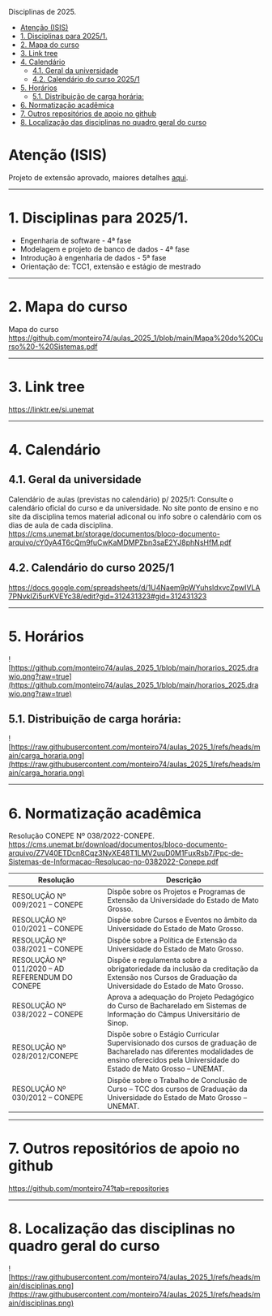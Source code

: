 Disciplinas de 2025.


- [Atenção (ISIS)](#atenção-isis)
- [1. Disciplinas para 2025/1.](#1-disciplinas-para-20251)
- [2. Mapa do curso](#2-mapa-do-curso)
- [3. Link tree](#3-link-tree)
- [4. Calendário](#4-calendário)
  - [4.1. Geral da universidade](#41-geral-da-universidade)
  - [4.2. Calendário do curso 2025/1](#42-calendário-do-curso-20251)
- [5. Horários](#5-horários)
  - [5.1. Distribuição de carga horária:](#51-distribuição-de-carga-horária)
- [6. Normatização acadêmica](#6-normatização-acadêmica)
- [7. Outros repositórios de apoio no github](#7-outros-repositórios-de-apoio-no-github)
- [8. Localização das disciplinas no quadro geral do curso](#8-localização-das-disciplinas-no-quadro-geral-do-curso)


# Atenção (ISIS)

Projeto de extensão aprovado, maiores detalhes [aqui](https://www.pontodeensino.com/projetos/isis).


---
# 1. Disciplinas para 2025/1.

* Engenharia de software - 4ª fase
* Modelagem e projeto de banco de dados - 4ª fase
* Introdução à engenharia de dados - 5ª fase
* Orientação de: TCC1, extensão e estágio de mestrado

---
# 2. Mapa do curso

Mapa do curso
https://github.com/monteiro74/aulas_2025_1/blob/main/Mapa%20do%20Curso%20-%20Sistemas.pdf

---
# 3. Link tree

https://linktr.ee/si.unemat

---
# 4. Calendário 

## 4.1. Geral da universidade

Calendário de aulas (previstas no calendário) p/ 2025/1: Consulte o calendário oficial do curso e da universidade. No site ponto de ensino e no site da disciplina temos material adiconal ou info sobre o calendário com os dias de aula de cada disciplina.
https://cms.unemat.br/storage/documentos/bloco-documento-arquivo/cY0yA4T6cQm9fuCwKaMDMPZbn3saE2YJ8phNsHfM.pdf

## 4.2. Calendário do curso 2025/1

https://docs.google.com/spreadsheets/d/1U4Naem9pWYuhsldxvcZpwIVLA7PNvkIZi5urKVEYc38/edit?gid=312431323#gid=312431323


---
# 5. Horários

![https://github.com/monteiro74/aulas_2025_1/blob/main/horarios_2025.drawio.png?raw=true](https://github.com/monteiro74/aulas_2025_1/blob/main/horarios_2025.drawio.png?raw=true)

## 5.1. Distribuição de carga horária:

![https://raw.githubusercontent.com/monteiro74/aulas_2025_1/refs/heads/main/carga_horaria.png](https://raw.githubusercontent.com/monteiro74/aulas_2025_1/refs/heads/main/carga_horaria.png)

---
# 6. Normatização acadêmica

Resolução CONEPE Nº 038/2022-CONEPE.
https://cms.unemat.br/download/documentos/bloco-documento-arquivo/Z7V40ETDcn8Cqz3NvXE48T1LMV2uuD0M1FuxRsb7/Ppc-de-Sistemas-de-Informacao-Resolucao-no-0382022-Conepe.pdf


| Resolução | Descrição |
|-----------|-----------|
|RESOLUÇÃO Nº 009/2021 – CONEPE | Dispõe sobre os Projetos e Programas de Extensão da Universidade do Estado de Mato Grosso.|
|RESOLUÇÃO Nº 010/2021 – CONEPE | Dispõe sobre Cursos e Eventos no âmbito da Universidade do Estado de Mato Grosso.|
|RESOLUÇÃO Nº 038/2021 – CONEPE | Dispõe sobre a Política de Extensão da Universidade do Estado de Mato Grosso.|
|RESOLUÇÃO Nº 011/2020 – AD REFERENDUM DO CONEPE | Dispõe e regulamenta sobre a obrigatoriedade da inclusão da creditação da Extensão nos Cursos de Graduação da Universidade do Estado de Mato Grosso.|
|RESOLUÇÃO Nº 038/2022 – CONEPE | Aprova a adequação do Projeto Pedagógico do Curso de Bacharelado em Sistemas de Informação do Câmpus Universitário de Sinop.|
|RESOLUÇÃO Nº 028/2012/CONEPE|Dispõe sobre o Estágio Curricular Supervisionado dos cursos de graduação de Bacharelado nas diferentes modalidades de ensino oferecidos pela Universidade do Estado de Mato Grosso – UNEMAT.|
|RESOLUÇÃO Nº 030/2012 – CONEPE | Dispõe sobre o Trabalho de Conclusão de Curso – TCC dos cursos de Graduação da Universidade do Estado de Mato Grosso – UNEMAT.|


---
# 7. Outros repositórios de apoio no github

https://github.com/monteiro74?tab=repositories


---
# 8. Localização das disciplinas no quadro geral do curso


![https://raw.githubusercontent.com/monteiro74/aulas_2025_1/refs/heads/main/disciplinas.png](https://raw.githubusercontent.com/monteiro74/aulas_2025_1/refs/heads/main/disciplinas.png)

